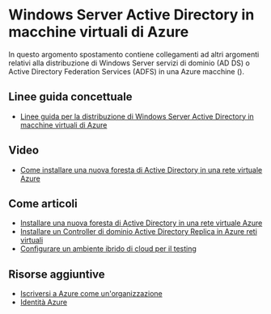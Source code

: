 <properties
    pageTitle="Windows Server Active Directory in macchine virtuali Azure | Microsoft Azure"
    description="È possibile eseguire in macchine virtuali di Azure Active Directory Federation Services (ADFS) o Windows Server servizi di dominio (AD DS)."
    services="active-directory"
    documentationCenter=""
    authors="markusvi"
    manager="femila"
    tags="azure-classic-portal"/>

<tags
    ms.service="active-directory"
    ms.workload="identity"
    ms.tgt_pltfrm="na"
    ms.devlang="na"
    ms.topic="article"
    ms.date="10/10/2016"
    ms.author="markusvi"/>


# <a name="windows-server-active-directory-on-azure-vms"></a>Windows Server Active Directory in macchine virtuali di Azure


In questo argomento spostamento contiene collegamenti ad altri argomenti relativi alla distribuzione di Windows Server servizi di dominio (AD DS) o Active Directory Federation Services (ADFS) in una Azure macchine ().

## <a name="conceptual-guidelines"></a>Linee guida concettuale

- [Linee guida per la distribuzione di Windows Server Active Directory in macchine virtuali di Azure](https://msdn.microsoft.com/library/azure/jj156090.aspx)

## <a name="video"></a>Video

- [Come installare una nuova foresta di Active Directory in una rete virtuale Azure](http://channel9.msdn.com/Series/Microsoft-Azure-Tutorials/How-to-install-a-new-Active-Directory-forest-on-an-Azure-virtual-network)

## <a name="how-to-articles"></a>Come articoli

- [Installare una nuova foresta di Active Directory in una rete virtuale Azure](active-directory-new-forest-virtual-machine.md)
- [Installare un Controller di dominio Active Directory Replica in Azure reti virtuali](../active-directory/active-directory-install-replica-active-directory-domain-controller.md)
- [Configurare un ambiente ibrido di cloud per il testing](../virtual-machines/virtual-machines-windows-ps-hybrid-cloud-test-env-sim.md)


## <a name="additional-resources"></a>Risorse aggiuntive

- [Iscriversi a Azure come un'organizzazione](sign-up-organization.md)
- [Identità Azure](fundamentals-identity.md)
